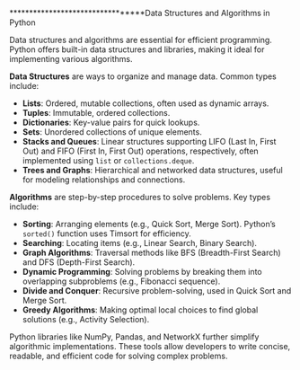 *********************************Data Structures and Algorithms in Python

Data structures and algorithms are essential for efficient programming. Python offers built-in data structures and libraries, making it ideal for implementing various algorithms.  

**Data Structures** are ways to organize and manage data. Common types include:  
- **Lists**: Ordered, mutable collections, often used as dynamic arrays.  
- **Tuples**: Immutable, ordered collections.  
- **Dictionaries**: Key-value pairs for quick lookups.  
- **Sets**: Unordered collections of unique elements.  
- **Stacks and Queues**: Linear structures supporting LIFO (Last In, First Out) and FIFO (First In, First Out) operations, respectively, often implemented using `list` or `collections.deque`.  
- **Trees and Graphs**: Hierarchical and networked data structures, useful for modeling relationships and connections.  

**Algorithms** are step-by-step procedures to solve problems. Key types include:  
- **Sorting**: Arranging elements (e.g., Quick Sort, Merge Sort). Python’s `sorted()` function uses Timsort for efficiency.  
- **Searching**: Locating items (e.g., Linear Search, Binary Search).  
- **Graph Algorithms**: Traversal methods like BFS (Breadth-First Search) and DFS (Depth-First Search).  
- **Dynamic Programming**: Solving problems by breaking them into overlapping subproblems (e.g., Fibonacci sequence).  
- **Divide and Conquer**: Recursive problem-solving, used in Quick Sort and Merge Sort.  
- **Greedy Algorithms**: Making optimal local choices to find global solutions (e.g., Activity Selection).  

Python libraries like NumPy, Pandas, and NetworkX further simplify algorithmic implementations. These tools allow developers to write concise, readable, and efficient code for solving complex problems.
